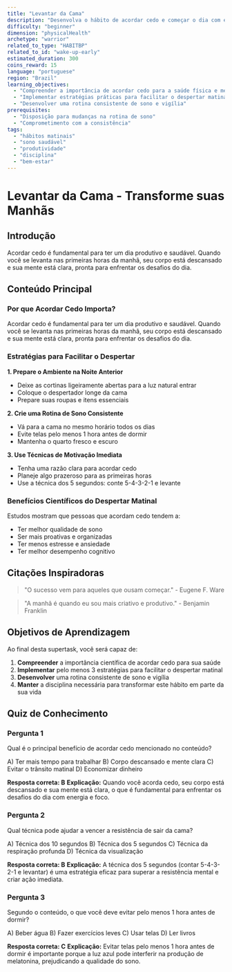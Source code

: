 ```yaml
---
title: "Levantar da Cama"
description: "Desenvolva o hábito de acordar cedo e começar o dia com energia e propósito"
difficulty: "beginner"
dimension: "physicalHealth"
archetype: "warrior"
related_to_type: "HABITBP"
related_to_id: "wake-up-early"
estimated_duration: 300
coins_reward: 15
language: "portuguese"
region: "Brazil"
learning_objectives:
  - "Compreender a importância de acordar cedo para a saúde física e mental"
  - "Implementar estratégias práticas para facilitar o despertar matinal"
  - "Desenvolver uma rotina consistente de sono e vigília"
prerequisites:
  - "Disposição para mudanças na rotina de sono"
  - "Comprometimento com a consistência"
tags:
  - "hábitos matinais"
  - "sono saudável"
  - "produtividade"
  - "disciplina"
  - "bem-estar"
---
```


# Levantar da Cama - Transforme suas Manhãs

## Introdução

Acordar cedo é fundamental para ter um dia produtivo e saudável. Quando você se levanta nas primeiras horas da manhã, seu corpo está descansado e sua mente está clara, pronta para enfrentar os desafios do dia.

## Conteúdo Principal

### Por que Acordar Cedo Importa?

Acordar cedo é fundamental para ter um dia produtivo e saudável. Quando você se levanta nas primeiras horas da manhã, seu corpo está descansado e sua mente está clara, pronta para enfrentar os desafios do dia.

### Estratégias para Facilitar o Despertar

**1. Prepare o Ambiente na Noite Anterior**
- Deixe as cortinas ligeiramente abertas para a luz natural entrar
- Coloque o despertador longe da cama
- Prepare suas roupas e itens essenciais

**2. Crie uma Rotina de Sono Consistente**
- Vá para a cama no mesmo horário todos os dias
- Evite telas pelo menos 1 hora antes de dormir
- Mantenha o quarto fresco e escuro

**3. Use Técnicas de Motivação Imediata**
- Tenha uma razão clara para acordar cedo
- Planeje algo prazeroso para as primeiras horas
- Use a técnica dos 5 segundos: conte 5-4-3-2-1 e levante

### Benefícios Científicos do Despertar Matinal

Estudos mostram que pessoas que acordam cedo tendem a:
- Ter melhor qualidade de sono
- Ser mais proativas e organizadas
- Ter menos estresse e ansiedade
- Ter melhor desempenho cognitivo

## Citações Inspiradoras

> "O sucesso vem para aqueles que ousam começar." - Eugene F. Ware

> "A manhã é quando eu sou mais criativo e produtivo." - Benjamin Franklin

## Objetivos de Aprendizagem

Ao final desta supertask, você será capaz de:

1. **Compreender** a importância científica de acordar cedo para sua saúde
2. **Implementar** pelo menos 3 estratégias para facilitar o despertar matinal
3. **Desenvolver** uma rotina consistente de sono e vigília
4. **Manter** a disciplina necessária para transformar este hábito em parte da sua vida

## Quiz de Conhecimento

### Pergunta 1
Qual é o principal benefício de acordar cedo mencionado no conteúdo?

A) Ter mais tempo para trabalhar
B) Corpo descansado e mente clara
C) Evitar o trânsito matinal
D) Economizar dinheiro

**Resposta correta: B**
**Explicação:** Quando você acorda cedo, seu corpo está descansado e sua mente está clara, o que é fundamental para enfrentar os desafios do dia com energia e foco.

### Pergunta 2
Qual técnica pode ajudar a vencer a resistência de sair da cama?

A) Técnica dos 10 segundos
B) Técnica dos 5 segundos
C) Técnica da respiração profunda
D) Técnica da visualização

**Resposta correta: B**
**Explicação:** A técnica dos 5 segundos (contar 5-4-3-2-1 e levantar) é uma estratégia eficaz para superar a resistência mental e criar ação imediata.

### Pergunta 3
Segundo o conteúdo, o que você deve evitar pelo menos 1 hora antes de dormir?

A) Beber água
B) Fazer exercícios leves
C) Usar telas
D) Ler livros

**Resposta correta: C**
**Explicação:** Evitar telas pelo menos 1 hora antes de dormir é importante porque a luz azul pode interferir na produção de melatonina, prejudicando a qualidade do sono. 